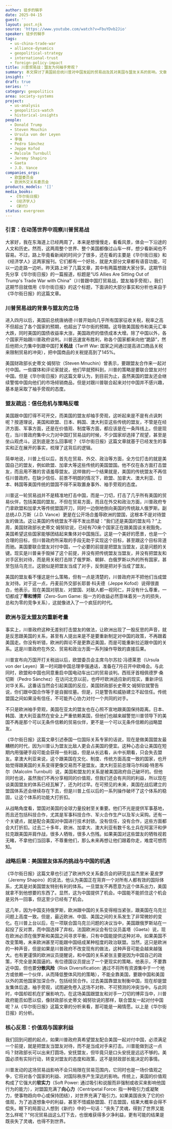 ```yaml
---
author: 徒步的騎手
date: 2025-04-15
guest: ''
layout: post.njk
source: 'https://www.youtube.com/watch?v=FbuYDvb2Jio'
speaker: 徒步的騎手
tags:
  - us-china-trade-war
  - alliance-dynamics
  - geopolitical-strategy
  - international-trust
  - foreign-policy-impact
title: 川普贸易战：盟友为何袖手旁观？
summary: 本文探讨了美国前总统川普对中国发起的贸易战及其对美国与盟友关系的影响。文章指出，川普政府对盟友采取的“无差别打击”策略，包括征收关税和言语羞辱，严重损害了盟友对美国的信任。结果，欧盟、日本、韩国、澳大利亚等传统盟友选择袖手旁观，甚至重新评估对华关系，而非与美国联手对抗中国。文章强调，若美国不改变策略，将可能失去盟友，并为中国提供战略机遇，并最终可能既丧失价值观也无法获得实际利益。
insight: ''
draft: true
series: ''
category: geopolitics
area: society-systems
project:
  - us-analysis
  - geopolitics-watch
  - historical-insights
people:
  - Donald Trump
  - Steven Mnuchin
  - Ursula von der Leyen
  - 李强
  - Pedro Sánchez
  - Jeppe Kofod
  - Malcolm Turnbull
  - Jeremy Shapiro
  - Gaeta
  - J.D. Vance
companies_orgs:
  - 欧盟委员会
  - 欧洲外交关系委员会
products_models: '[]'
media_books:
  - 《华尔街日报》
  - 《经济学人》
  - 《新约》
status: evergreen
---
```


### 引言：在动荡世界中观察川普贸易战

大家好，我在东海道上已经两周了，本来是想慢慢走，看看风景，体会一下沿途的人文和历史。然而，这两周整个世界、整个美国都像过山车一样，想少看新闻也不容易。不过，路上毕竟看新闻的时间少了很多，还在看的主要是《华尔街日报》和《经济学人》这两家报刊。它们都有一个好处，就是大部分文章都有语音功能，可以一边走路一边听。昨天路上听了几篇文章，其中有两篇想跟大家分享。这期节目先分享《华尔街日报》的一篇报道，标题是“US Allies Are Sitting Out of Trump's Trade War with China”（川普跟中国打贸易战，盟友袖手旁观）。我们这期节目就借用《华尔街日报》的这个标题，下面讲的大部分事实和分析也来自于《华尔街日报》的这篇文章。

### 川普贸易战的背景与盟友的立场

进入四月以后，美国前总统唐纳德·川普开始向几乎所有国家征收关税，税率之高不但超出了各个国家的预期，也超出了华尔街的预期。这导致美国股市和美元汇率大跌，同时美国的国债收益率大涨，美国政府的借债成本大增。除了中国以外，各个国家开始跟川普政府谈判。川普迅速宣布胜利，称各个国家都来向他“跪舔”，然后他把火力集中到跟中国打**关税战**（Tariff War: 国家之间通过提高进口商品关税来限制贸易的冲突），把中国商品的关税提高到了145%。

美国财政部长史蒂文·姆努钦（Steven Mnuchin）曾表示，要跟盟友合作来一起对付中国。一些媒体和评论家就说，他们早就预料到，川普的策略是要联合盟友对付中国。但是《华尔街日报》的这篇文章认为，到目前为止，虽然美国的盟友还会继续警惕中国向他们的市场倾销商品，但是对跟川普联合起来对付中国并不感兴趣，基本是采取了袖手旁观的态度。

### 盟友疏远：信任危机与策略反噬

美国跟中国打得不可开交，而美国的盟友却袖手旁观，这听起来是不是有点讽刺呢？按道理说，美国和欧盟、日本、韩国、澳大利亚这些传统的盟友，不管是在经济方面、军事方面，还是在价值观、制度等方面，都应该是在一条阵线上。但是现在，当川普政府集中火力对中国打贸易战的时候，不少国家却选择了观望，甚至是坐山观虎斗。这到底是怎么回事呢？《华尔街日报》这篇文章就基于已经发生的事实和正在展开的事实，梳理了这背后的逻辑。

简单地说，川普上任以后，首先在贸易、外交、政治等方面，全方位打击的就是美国自己的盟友，例如欧盟、加拿大等这些传统的美国盟国。他不仅在各方面打击盟友，而且用不雅的言语羞辱盟友。这样做的一个结果就是，美国的传统盟友不再信任川普政府。在缺少信任、前景不明朗的情况下，欧盟、加拿大、澳大利亚、日本、韩国等美国传统的盟国不得不采取置身事外、袖手旁观的态度。

川普这一轮贸易战并不是精准地打击中国，而是一刀切，打击了几乎所有美国的贸易伙伴，包括美国的盟友。不但在贸易方面，而且在外交和政治方面，川普政府专门拿欧盟和加拿大等传统盟国开刀，同时一边倒地倒向美国的传统敌人俄罗斯。副总统J.D.万斯（J.D. Vance）更是在公开场合羞辱欧洲的盟国，这根本不是对待盟友的做法。这让美国的传统盟友不得不发出质疑：“我们还是美国的盟友吗？”上周，美国财政部长史蒂文·姆努钦说，已经有70来个国家正在跟美国谈关税豁免，美国希望这些国家能够团结起来集体对中国施压。这是一个美好的愿景，也是一个合理的目标，但川普政府所采取的手段无助于实现这个目标，甚至跟这个目标背道而驰。美国要联合盟友对付中国，一个必要的前提是把盟友当盟友，这是问题的关键。现实是川普亲手毁掉了这个前提，并没有把传统盟友当盟友，并没有把盟友和对手区别对待，而是用关税打击除了俄罗斯、朝鲜、白俄罗斯以外的所有国家，甚至包括乌克兰。这貌似是把盟友当成了对手，反倒是把对手当成了盟友。

美国的盟友看不懂这是什么策略，但有一点是清楚的，川普政府并不把他们当成盟友对待。对于这一点，丹麦前外交部长耶普·科夫德（Jeppe Kofod）说得很直白，他表示，现在美国对朋友、对盟国、对敌人都一视同仁，并没有什么尊重，一切都成了**零和博弈**（Zero-Sum Game: 指一方的收益必然意味着另一方的损失，总和为零的竞争关系），这就像进入了一个疯狂的时代。

### 欧洲与亚太盟友的重新考量

事实上，川普政府这种无差别打击盟友的做法，让欧洲出现了一股反思的声音，就是反思跟美国的关系，甚至有人提出来是不是要重新制定对中国的政策，不再跟着美国走。你没有听错，欧洲的舆论不是更靠近美国，而是可能重新拉近跟中国的关系。这是川普政府在外交、贸易和政治方面一系列操作导致的直接后果。

川普宣布向万国开打关税战以后，欧盟委员会主席乌尔苏拉·冯德莱恩（Ursula von der Leyen）第一时间跟中国总理李强通话，准备在7月召开中欧峰会。与此同时，欧盟和中国也同意重启中国电动车出口的贸易谈判。西班牙首相佩德罗·桑切斯（Pedro Sánchez）在访问北京以前，也呼吁欧洲适应新的现实，重新评估对华关系。这番话当然会引起美国的反应，美国财政部长史蒂文·姆努钦就警告说，你们跟中国合作等于是自掘坟墓。但是，只是警告和威胁建立不起信任。传统盟国之间如果没有信任，不可能齐心协力对付一个共同的对手。

不只是欧洲袖手旁观，美国在亚太的盟友也在心照不宣地跟美国保持距离。日本、韩国、澳大利亚虽然在安全上严重依赖美国，但他们也越来越警觉川普领导下的美国不再是那个可以无条件信赖的贸易伙伴，更不是一个可以无条件信赖的战略盟友。

《华尔街日报》这篇文章引述泰国一位国际关系专家的话说，现在是做美国盟友最糟糕的时代，因为川普认为盟友比敌人更会占美国的便宜。这种心态会让美国在短期内用强硬手段可能会获得一些利益，但是从长远看，从中长期看，只会失去盟友。拿澳大利亚来说，这个跟美国在文化、制度、传统方面高度一致的国家，也开始觉得跟美国的关系变得更像交易而不是盟友。澳大利亚前总理马尔科姆·特恩布尔（Malcolm Turnbull）说，美国和盟友的关系是被美国政府自己破坏的。但他同时也说，虽然我们不再分享相同的价值观，但我们还会有共同的利益，所以现在谈美国盟友的体系已经瓦解了，还为时过早。在可预见的未来，美国在战后建立的盟国体系还会继续存在下去，但是川普上任以后的一系列操作破坏了这个体系的稳固，让这个体系的功能大打折扣。

从战略角度看，盟国对美国的全球力量投射至关重要。他们不光是提供军事基地，而且还包括科技合作，尤其是军事科技合作、军火合作生产以及军火采购。还有一个关键点，就是配合美国对中国进行技术封锁。没有信任，没有合作，这些方面都会大打折扣。过去二十多年，欧洲、加拿大、澳大利亚有数千名士兵在阿富汗和伊拉克跟美国并肩作战，很多人牺牲，很多人伤残。如果美国对这些盟友的牺牲视若无睹，不拿他们当回事，不尊重他们，那么未来再想让他们跟着你走，难度可想而知。

### 战略后果：美国盟友体系的挑战与中国的机遇

《华尔街日报》这篇文章也引述了欧洲外交关系委员会的研究总监杰里米·夏皮罗（Jeremy Shapiro）的说法，他认为美国正在背弃一个对所有人都有效的国际体系，尤其是对美国盟友特别有利的体系。一旦盟友不再愿意为这个体系出力，美国就拿不到他想要的东西了。显然，这为中国提供了机会。中国能不能抓住这个机会是另外一回事，但这至少已经有了机会。

这几年，因为中国支持俄罗斯，欧洲跟中国的关系变得相当紧张，跟美国在乌克兰问题上高度一致。但是，最近欧洲、中国、美国之间的关系发生了非常微妙的变化。在川普上台以后，在一项联合国乌克兰问题的决议当中，美国跟俄罗斯站在一起投了反对票，而中国选择了弃权。法国欧洲议会有位议员盖塔（Gaeta）说，现在欧洲必须在俄罗斯和美国之间寻求平衡，只有中国能提供这种对冲。如果美国不改变策略，未来欧洲甚至可能跟中国结成某种程度的政治联盟。当然，这只是欧洲的一种声音，但是如果是川普政府不改变现有的做法，这种声音可能会越来越强大。也有更谨慎的欧洲议员提醒说，和中国的关系紧张主要是因为中国自己的政策，不完全是美国逼的。有位德国议员提出了一个更现实的策略，他表示，不要靠近中国，但也要**分散风险**（Risk Diversification: 通过不将所有资源集中于一个地方或依赖一个伙伴，从而降低整体风险的策略），不能全靠美国，要跟中国和美国以外的其他国家加深合作，包括经贸合作。过去美国靠盟友制衡中国，现在却是盟友集体后退，袖手旁观，试图避免卷入这场不对称、不可预测的冲突当中。与此同时，中国却趁机在扩展影响力。在这场美国跟盟友和对手一刀切的博弈当中，川普政府能否如愿以偿，像财政部长史蒂文·姆努钦说的那样，联合盟友一起对付中国呢？从《华尔街日报》这篇文章的分析来看，那可能是一厢情愿。以上是《华尔街日报》的分析。

### 核心反思：价值观与国家利益

我们回到问题的起点，如果川普政府真希望盟友配合美国一起对付中国，必须满足一个前提，就是把盟友当盟友对待，而不是当成对手来打击。川普能做到这一点吗？财政部长可以出来打圆场，安抚盟友，但毕竟只是口头安抚是远远不够的。美国必须有实际行动，转变对盟友的态度和政策，这不是财政部长能决定的事情。

川普发动的这场贸易战影响不会只局限在贸易范围内，它同时也是一场价值观之争，它将对各个国家的利益、对国际秩序产生深远的影响。传统上，美国的价值观构成了它强大的**软实力**（Soft Power: 通过吸引和说服而非强制或收买来影响他国行为的能力），对盟国充满了**向心力**（Centripetal Force: 指一种吸引力或凝聚力，使事物趋向中心或保持团结），对世界充满了吸引力。如果美国丧失了它的价值观，为了追逐想象中的利益，甚至不惜威胁盟国、打击盟国，结果大概率会得不偿失。眼下的局面让人想到《新约》中的一句话：“丧失了灵魂，得到了世界又能怎么样呢？”何况贸易战这么打下去，也很难获得多少净利益，更有可能的结果是既丧失了灵魂，也得不到世界。